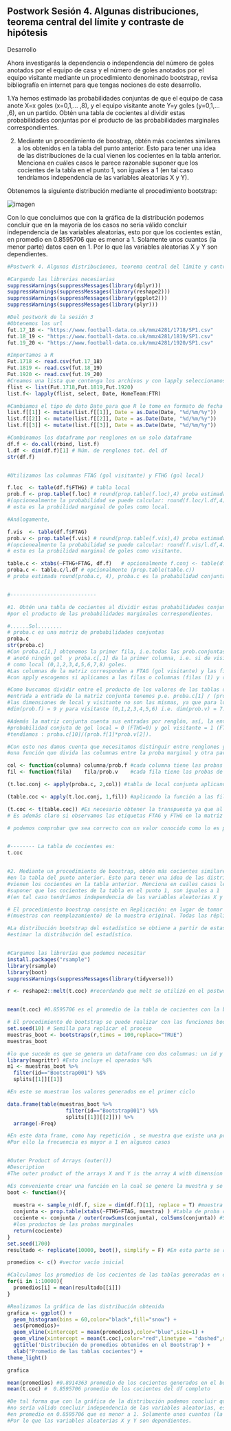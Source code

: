 ## Postwork Sesión 4. Algunas distribuciones, teorema central del límite y contraste de hipótesis

Desarrollo

Ahora investigarás la dependencia o independencia del número de goles anotados por el equipo de casa y el número de goles anotados por el equipo visitante mediante un procedimiento denominado bootstrap, revisa bibliografía en internet para que tengas nociones de este desarrollo.

 1.Ya hemos estimado las probabilidades conjuntas de que el equipo de casa anote X=x goles (x=0,1,... ,8), y el equipo visitante anote Y=y goles (y=0,1,... ,6), en un partido. Obtén una tabla de cocientes al dividir estas probabilidades conjuntas por el producto de las probabilidades marginales correspondientes.

 2. Mediante un procedimiento de boostrap, obtén más cocientes similares a los obtenidos en la tabla del punto anterior. Esto para tener una idea de las distribuciones de la cual vienen los cocientes en la tabla anterior. Menciona en cuáles casos le parece razonable suponer que los cocientes de la tabla en el punto 1, son iguales a 1 (en tal caso tendríamos independencia de las variables aleatorias X y Y).

Obtenemos la siguiente distribución mediante el procedimiento bootstrap: 

![imagen](boot.graf.png)

Con lo que concluimos que  con la gráfica de la distribución podemos concluir que en la mayoría de los casos
no sería válido concluir independencia de las variables aleatorias, esto por que los cocientes están,
en promedio en 0.8595706 que es menor a 1. Solamente unos cuantos (la menor parte) datos caen en 1. 
Por lo que las variables aleatorias X y Y son dependientes. 

```R
#Postwork 4. Algunas distribuciones, teorema central del límite y contraste de hipótesis.  

#Cargando las librerias necesiarias
suppressWarnings(suppressMessages(library(dplyr)))
suppressWarnings(suppressMessages(library(reshape2)))
suppressWarnings(suppressMessages(library(ggplot2)))
suppressWarnings(suppressMessages(library(plyr))) 

#Del postwork de la sesión 3 
#Obtenemos los url
fut.17_18 <- "https://www.football-data.co.uk/mmz4281/1718/SP1.csv"
fut.18_19 <- "https://www.football-data.co.uk/mmz4281/1819/SP1.csv"
fut.19_20 <- "https://www.football-data.co.uk/mmz4281/1920/SP1.csv"

#Importamos a R
Fut.1718 <- read.csv(fut.17_18)
Fut.1819 <- read.csv(fut.18_19)
Fut.1920 <- read.csv(fut.19_20)
#Creamos una lista que contenga los archivos y con lapply seleccionamos las columnas deseadas
flist <- list(Fut.1718,Fut.1819,Fut.1920)
list.f<- lapply(flist, select, Date, HomeTeam:FTR)

#Cambiamos el tipo de dato Date para que R lo tome en formato de fecha 
list.f[[1]] <- mutate(list.f[[1]], Date = as.Date(Date, "%d/%m/%y"))
list.f[[2]] <- mutate(list.f[[2]], Date = as.Date(Date, "%d/%m/%y"))
list.f[[3]] <- mutate(list.f[[3]], Date = as.Date(Date, "%d/%m/%y"))

#Combinamos los dataframe por renglones en un solo dataframe 
df.f <- do.call(rbind, list.f)
l.df <- dim(df.f)[1] # Núm. de renglones tot. del df  
str(df.f)


#Utilizamos las columnas FTAG (gol visitante) y FTHG (gol local)

f.loc  <- table(df.f$FTHG) # tabla local
prob.f <- prop.table(f.loc) # round(prop.table(f.loc),4) proba estimada
#(opcionealmente la probabilidad se puede calcular: round(f.loc/l.df,4))
# esta es la probilidad marginal de goles como local. 

#Análogamente,

f.vis  <- table(df.f$FTAG)
prob.v <- prop.table(f.vis) # round(prop.table(f.vis),4) proba estimada 
#(opcionealmente la probabilidad se puede calcular: round(f.vis/l.df,4))
# esta es la probilidad marginal de goles como visitante. 

table.c <- xtabs(~FTHG+FTAG, df.f)   # opcionalmente f.conj <- table(df.f$FTHG, df.f$FTAG)
proba.c <- table.c/l.df # opcionalmente (prop.table(table.c)) 
# proba estimada round(proba.c, 4), proba.c es la probabilidad conjunta 


#----------------------------

#1. Obtén una tabla de cocientes al dividir estas probabilidades conjuntas
#por el producto de las probabilidades marginales correspondientes.

#......Sol........
# proba.c es una matriz de probabilidades conjuntas 
proba.c
str(proba.c)
#Con proba.c[1,] obtenemos la primer fila, i.e.todas las prob.conjuntas de anotar gol de visitante si de local no 
# anotó ningún gol  y proba.c[,1] da la primer columna, i.e. si de visitante no anotó, da la proba. conjunta de anotar
# como local (0,1,2,3,4,5,6,7,8) goles.
#Las columnas de la matriz corresponden a FTAG (gol visitante) y las filas a FTHG (gol local),
#con apply escogemos si aplicamos a las filas o columnas (filas (1) y columnas (2)). 

#Como buscamos dividir entre el producto de los valores de las tablas de las probabilidades marginales, i.e.
#entrada a entrada de la matriz conjunta tenemos p.e. proba.c[1] / (prob.f[1]*prob.v[1]).Hay que notar que
#las dimensiones de local y visitante no son las mismas, ya que para local se tienen (0,1,2,3,4,5,6,7,8) i.e.
#dim(prob.f) = 9 y para visitante (0,1,2,3,4,5,6) i.e. dim(prob.v) = 7. 

#Además la matriz conjunta cuenta sus entradas por renglón, así, la entrada proba.c[10] corresponde a la 
#probabilidad conjuta de gol local = 0 (FTHG=0) y gol visitante = 1 (FTAG =1), para calcular esa entrada
#tendíamos : proba.c[10]/(prob.f[1]*prob.v[2]).

#Con esto nos damos cuenta que necesitamos distinguir entre renglones y columnas. Para ello creamos 
#una función que divida las columnas entre la proba marginal y otra para las filas.  

col <- function(columna) columna/prob.f #cada columna tiene las probas de gol local
fil <- function(fila)    fila/prob.v    #cada fila tiene las probas de gol visitante

(t.loc.conj <- apply(proba.c, 2,col)) #tabla de local conjunta aplicando la función a todas las col. de la matriz

(table.coc <- apply(t.loc.conj, 1,fil)) #aplicando la función a las filas 

(t.coc <- t(table.coc)) #Es necesario obtener la transpuesta ya que al aplicar apply con filas se transpone la matriz
# Es además claro si observamos las etiquetas FTAG y FTHG en la matriz

# podemos comprobar que sea correcto con un valor conocido como lo es proba.c[10]/(prob.f[1]*prob.v[2]).


#-------- La tabla de cocientes es:
t.coc 


#2. Mediante un procedimiento de boostrap, obtén más cocientes similares a los obtenidos 
#en la tabla del punto anterior. Esto para tener una idea de las distribuciones de la cual
#vienen los cocientes en la tabla anterior. Menciona en cuáles casos le parece razonable 
#suponer que los cocientes de la tabla en el punto 1, son iguales a 1
#(en tal caso tendríamos independencia de las variables aleatorias X y Y).

# El procedimiento boostrap consiste en Replicación: en lugar de tomar muchas muestras de la población, obtener réplicas 
#(muestras con reemplazamiento) de la muestra original. Todas las réplicas deben tener el mismo tamaño que la muestra original: n.

#La distribución bootstrap del estadístico se obtiene a partir de estas muestras y sirve para 
#estimar la distribución del estadístico.


#Cargamos las librerías que podemos necesitar 
install.packages("rsample")
library(rsample)
library(boot)
suppressWarnings(suppressMessages(library(tidyverse)))

r <- reshape2::melt(t.coc) #recordando que melt se utilizó en el postwork pasado para poder utilizar los datos 


mean(t.coc) #0.8595706 es el promedio de la tabla de cocientes con la base de datos : df.f completa

# El procedimiento de bootstrap se puede realizar con las funciones bootstraps de la paquetería rsample
set.seed(10) # Semilla para replicar el proceso 
muestras_boot <- bootstraps(r,times = 100,replace="TRUE")
muestras_boot

#lo que sucede es que se genera un dataframe con dos columnas: un id y los "splits" para cada bootstrapeo con un df a su vez
library(magrittr) #Esto incluye el operados %$% 
m1 <- muestras_boot %>% 
  filter(id=="Bootstrap001") %$%
  splits[[1]][[1]]

#En este se muestran los valores generados en el primer ciclo 

data.frame(table(muestras_boot %>% 
                   filter(id=="Bootstrap001") %$%
                   splits[[1]][[2]])) %>% 
  arrange(-Freq)

#En este data frame, como hay repetición , se muestra que existe una probabilidad de elegir más de una vez la misma muestra.
#Por ello la frecuencia es mayor a 1 en algunos casos 


#Outer Product of Arrays (outer())
#Description
#The outer product of the arrays X and Y is the array A with dimension c(dim(X), dim(Y))

#Es conveniente crear una función en la cual se genere la muestra y se realice la estadística
boot <- function(){
 
  muestra <- sample_n(df.f, size = dim(df.f)[1], replace = T) #muestra del mismo tamaño que el df original
  conjunta <- prop.table(xtabs(~FTHG+FTAG, muestra) ) #tabla de proba conjunta de FTHG gol local y FTAG gol visitante
  cociente <- conjunta / outer(rowSums(conjunta), colSums(conjunta)) #Se obtiene la tabla de cocientes usando el atajo de cálculo outer() para 
  #los productos de las probas marginales
  return(cociente)
}
set.seed(1700)
resultado <- replicate(10000, boot(), simplify = F) #En esta parte se realiza el "loop", esto es las replicas de la función

promedios <- c() #vector vacío inicial

#Calculamos los promedios de los cocientes de las tablas generadas en el bootstrap
for(i in 1:10000){
  promedios[i] = mean(resultado[[i]])
}

#Realizamos la gráfica de las distribución obtenida 
grafica <- ggplot() + 
  geom_histogram(bins = 60,color="black",fill="snow") + 
  aes(promedios)+
  geom_vline(xintercept = mean(promedios),color="blue",size=1) +
  geom_vline(xintercept = mean(t.coc),color="red",linetype = "dashed",size=1) +
  ggtitle('Distribución de promedios obtenidos en el Bootstrap') +
  xlab("Promedio de las tablas cocientes") +
theme_light()

grafica 

mean(promedios) #0.8914363 promedio de los cocientes generados en el bootstrap (línea azul)
mean(t.coc) #  0.8595706 promedio de los cocientes del df completo

#De tal forma que con la gráfica de la distribución podemos concluir que en la mayoría de los casos
#no sería válido concluir independencia de las variables aleatorias, esto por que los cocientes están,
#en promedio en 0.8595706 que es menor a 1. Solamente unos cuantos (la menor parte) datos caen en 1. 
#Por lo que las variables aleatorias X y Y son dependientes. 
```
